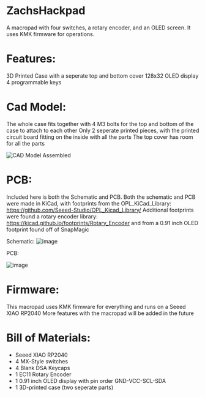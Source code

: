 # ZachsHackpad
A macropad with four switches, a rotary encoder, and an OLED screen. It uses KMK firmware for operations.

# Features:
3D Printed Case with a seperate top and bottom cover
128x32 OLED display
4 programmable keys

# Cad Model:
The whole case fits together with 4 M3 bolts for the top and bottom of the case to attach to each other
Only 2 seperate printed pieces, with the printed circuit board fitting on the inside with all the parts
The top cover has room for all the parts

![CAD Model Assembled](https://github.com/user-attachments/assets/e31a8d1e-c24f-4dbd-9644-d731c5f63887)

# PCB:

Included here is both the Schematic and PCB. Both the schematic and PCB were made in KiCad, with footprints from the OPL_KiCad_Library: https://github.com/Seeed-Studio/OPL_Kicad_Library/
Additional footprints were found a rotary encoder library: https://kicad.github.io/footprints/Rotary_Encoder and from a 0.91 inch OLED footprint found off of SnapMagic

Schematic: ![image](https://github.com/user-attachments/assets/a33b6a65-bc25-4e59-98e3-6e3a21ea9744)


PCB:


![image](https://github.com/user-attachments/assets/e162c9bf-95e0-4aa5-b03b-180b625809d4)

# Firmware:
This macropad uses KMK firmware for everything and runs on a Seeed XIAO RP2040
More features with the macropad will be added in the future

# Bill of Materials:

* Seeed XIAO RP2040
* 4 MX-Style switches
* 4 Blank DSA Keycaps
* 1 EC11 Rotary Encoder
* 1 0.91 inch OLED display with pin order GND-VCC-SCL-SDA
* 1 3D-printed case (two seperate parts)



